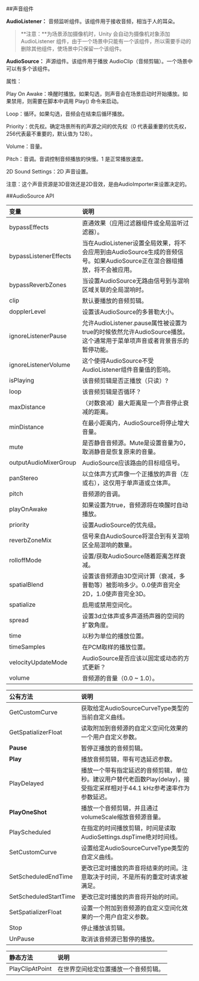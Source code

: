 ##声音组件

**AudioListener：**
音频监听组件。该组件用于接收音频，相当于人的耳朵。

>**注意：**为场景添加摄像机时，Unity 会自动为摄像机对象添加 AudioListener 组件，由于一个场景中只能有一个该组件，所以需要手动的删除其他组件，使场景中只保留一个该组件。

**AudioSource：**
声源组件。该组件用于播放 AudioClip（音频剪辑）。一个场景中可以有多个该组件。

属性：

Play On Awake：唤醒时播放。如果勾选，则声音会在场景启动时开始播放。如果禁用，则需要在脚本中调用 Play() 命令来启动。

Loop：循环。如果勾选，音频会在结束后循环播放。

Priority：优先权。确定场景所有的声源之间的优先权（0 代表最重要的优先权，256代表最不重要的，默认值为 128）。

Volume：音量。

Pitch：音调。音调控制音频播放的快慢。1 是正常播放速度。

2D Sound Settings：2D 声音设置。

注意：这个声音资源是3D音效还是2D音效，是由AudioImporter来设置决定的。

##AudioSource API

|变量|说明|
|:--|:--|
|bypassEffects|直通效果（应用过滤器组件或全局监听过滤器）。|
|bypassListenerEffects|当在AudioListener设置全局效果，将不会应用到由AudioSource生成的音频信号。如果AudioSource正在混合器组播放，将不会被应用。|
|bypassReverbZones|当设置AudioSource无路由信号到与混响区域关联的全局混响时。|
|clip|默认要播放的音频剪辑。|
|dopplerLevel|设置该AudioSource的多普勒大小。|
|ignoreListenerPause|允许AudioListener.pause属性被设置为true的时候依然允许AudioSource播放。这个通常用于菜单项声音或者背景音乐的暂停功能。|
|ignoreListenerVolume|这个使得AudioSource不受AudioListener组件音量值的影响。|
|isPlaying|该音频剪辑是否正播放（只读）?|
|loop|该音频剪辑是否循环？|
|maxDistance|（对数衰减）最大距离是一个声音停止衰减的距离。|
|minDistance|在最小距离内，AudioSource将停止增大音量。|
|mute|是否静音音频源。Mute是设置音量为0，取消静音是恢复原来的音量。|
|outputAudioMixerGroup|AudioSource应该路由的目标组信号。|
|panStereo|以立体声方式声像一个正播放的声音（左或右），这仅用于单声道或立体声。|
|pitch|音频源的音调。|
|playOnAwake|如果设置为true，音频源将在唤醒时自动播放。|
|priority|设置AudioSource的优先级。|
|reverbZoneMix|信号来自AudioSource将混合到有关混响区全局混响的数量。|
|rolloffMode|设置/获取AudioSource随着距离怎样衰减。|
|spatialBlend|设置该音频源由3D空间计算（衰减，多普勒等）被影响多少。0.0使声音完全2D，1.0使声音完全3D。|
|spatialize|启用或禁用空间化。|
|spread|设置3d立体声或多声道扬声器的空间的扩散角度。|
|time|以秒为单位的播放位置。|
|timeSamples|在PCM取样的播放位置。|
|velocityUpdateMode|AudioSource是否应该以固定或动态的方式更新？|
|volume|音频源的音量（0.0 ~ 1.0）。|

|公有方法|说明|
|:--|:--|
|GetCustomCurve|获取给定AudioSourceCurveType类型的当前自定义曲线。|
|GetSpatializerFloat|读取附加到音频源的自定义空间化效果的一个用户自定义参数。|
|**Pause**|暂停正播放的音频剪辑。|
|**Play**|播放音频剪辑，带有可选延迟参数。|
|PlayDelayed|播放一个带有指定延迟的音频剪辑，单位秒。建议用户替代老函数Play(delay)，接受指定采样相对于44.1 kHz参考速率作为参数延迟。|
|**PlayOneShot**|播放一个音频剪辑，并且通过volumeScale缩放音频源音量。|
|PlayScheduled|在指定的时间播放剪辑，时间是读取AudioSettings.dspTime绝对时间线。|
|SetCustomCurve|设置给定AudioSourceCurveType类型的自定义曲线。|
|SetScheduledEndTime|更改已定时播放的声音将结束的时间。注意取决于时间，不是所有的重定时请求被满足。|
|SetScheduledStartTime|更改已定时播放的声音将开始的时间。|
|SetSpatializerFloat|设置一个附加到音频源的自定义空间化效果的一个用户自定义参数。|
|Stop|停止播放该剪辑。|
|UnPause|取消该音频源已暂停的播放。|

|静态方法|说明|
|:--|:--|
|PlayClipAtPoint|在世界空间给定位置播放一个音频剪辑。|



